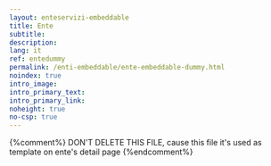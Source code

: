 ```yaml
---
layout: enteservizi-embeddable
title: Ente
subtitle:
description:
lang: it
ref: entedummy
permalink: /enti-embeddable/ente-embeddable-dummy.html
noindex: true
intro_image:
intro_primary_text:
intro_primary_link:
noheight: true
no-csp: true
---
```


{%comment%}
DON'T DELETE THIS FILE, cause this file it's used as template on ente's detail page
{%endcomment%}
